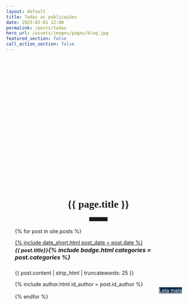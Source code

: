 ```yaml
---
layout: default
title: Todas as publicações
date: 2023-02-01 12:00
permalink: /posts/todas
hero_url: /assets/images/pages/blog.jpg
featured_section: false
call_action_section: false
---
```


<style>
    /* Botão customizado na Cor AZUL*/
    .btn-default {
      background-color: #062A4E; /* Cor do Logotipo */
      color: white; /* cor da fonte */
      border: none; /* sem borda */
      transition: all 0.2s ease-in-out; /* efeito de transição */
      display: inline-block;
      white-space: nowrap;
    }

    /* Botão customizado ao passar o mouse */
    .btn-default:hover {
      background-color: #062A4E30; /* cor ao passar o mouse */
      cursor: pointer; /* cursor de clique */
    }

    /* Criando uma classe */
    .card-hover {}

    /* Adicionando um efeito para a classe criada */
    .card-hover:hover {
      box-shadow: 0 .5rem 1rem rgba(var(--bs-body-color-rgb), .15) !important;
    }

</style>


<div class="row" style="margin-left: 2.5vw; margin-right: 2.5vw;">
  <h1 style="font-family: 'Oswald'; text-align: center; margin-top: 5vh; padding-top: 5vh;">{{ page.title }}</h1>

  <hr style="max-width: 50px;border-width: 3px;border-color: rgba(6,42,78);text-align: center;margin: auto;padding-bottom: 10px; opacity:1; margin-bottom: 2vw;">

  {% for post in site.posts %}
    <div class="card mb-3 card-hover" style="max-width: 100%; padding-left: 0; border-radius:0px; border-width: 0;">
      <div class="row g-0">
        <div class="col-md-2">
          <a href="{{ post.url }}">
            <div class="container-fluid m-0 p-0 h-100" style="background-image: url('{{ post.hero_url }}'); background-size: cover;background-repeat: no-repeat;">
            </div>
            <!-- Badge de Categoria -->
            <div class="card-img-overlay m-1 p-1" style="height: 0%;">
              <span class="badge badge-data"><i class="bi bi-calendar3"></i> {% include date_short.html post_date = post.date %}</span>
            </div>
          </a>
        </div>
        <div class="col-md-10">
          <div class="card-body">
            <span>
              <h5 class="card-title">{{ post.title}}<small style="font-size: 1rem;">{% include badge.html categories = post.categories %}</small></h5>
            </span>
            <p class="card-text">{{ post.content | strip_html | truncatewords: 25 }}</p>
                <!-- Linha de Autor e LEIA MAIS -->
                <div class="row m-0 p-0">
                  <!-- Coluna Avatar -->
                  <div class="col">
                    <!-- Autor do Destaque 1 -->
                    {% include author.html id_author = post.id_author %}
                  </div>
                  <!-- Coluna: LEIA MAIS -->
                  <div class="col">
                    <div class="container-fluid m-0 p-0 g-0" style="text-align: right;">
                      <a class="btn btn-default" href="{{ post.url }}"><i class="bi bi-book"></i> Leia mais</a>
                    </div>
                  </div>
                </div>
          </div>
        </div>
      </div>
    </div>
  {% endfor %}


</div>
